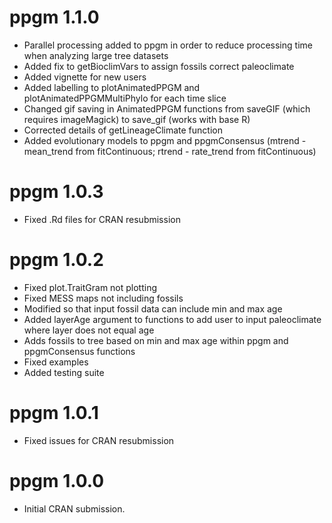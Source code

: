 # ppgm 1.1.0

* Parallel processing added to ppgm in order to reduce processing time when analyzing large tree datasets
* Added fix to getBioclimVars to assign fossils correct paleoclimate
* Added vignette for new users
* Added labelling to plotAnimatedPPGM and plotAnimatedPPGMMultiPhylo for each time slice
* Changed gif saving in AnimatedPPGM functions from saveGIF (which requires imageMagick) to save_gif (works with base R)
* Corrected details of getLineageClimate function
* Added evolutionary models to ppgm and ppgmConsensus (mtrend - mean_trend from fitContinuous; rtrend - rate_trend from fitContinuous)

# ppgm 1.0.3

* Fixed .Rd files for CRAN resubmission

# ppgm 1.0.2

* Fixed plot.TraitGram not plotting
* Fixed MESS maps not including fossils
* Modified so that input fossil data can include min and max age
* Added layerAge argument to functions to add user to input paleoclimate where layer does not equal age
* Adds fossils to tree based on min and max age within ppgm and ppgmConsensus functions
* Fixed examples
* Added testing suite

# ppgm 1.0.1

* Fixed issues for CRAN resubmission

# ppgm 1.0.0

* Initial CRAN submission.

